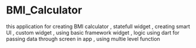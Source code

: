 # BMI_Calculator
this application for creating BMI calculator , statefull widget , creating smart UI , custom widget , using basic framework widget , logic using dart for passing data through screen in app , using multie level function 
